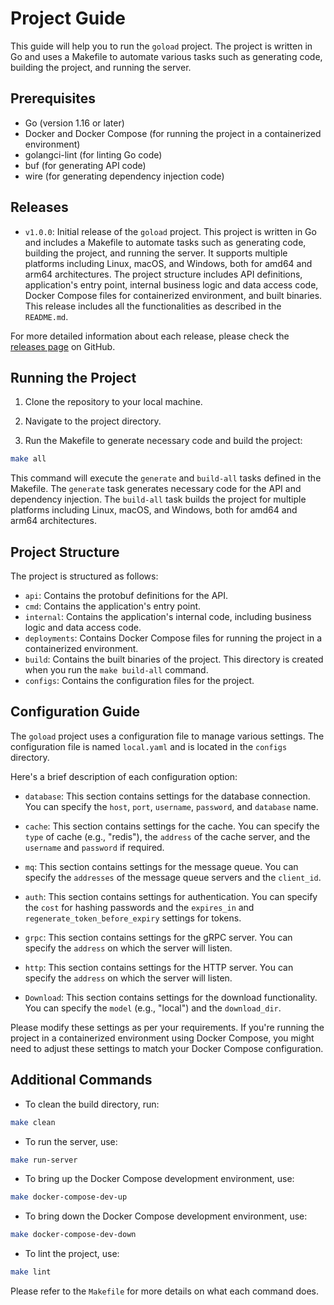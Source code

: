 # Project Guide

This guide will help you to run the `goload` project. The project is written in Go and uses a Makefile to automate various tasks such as generating code, building the project, and running the server.

## Prerequisites

- Go (version 1.16 or later)
- Docker and Docker Compose (for running the project in a containerized environment)
- golangci-lint (for linting Go code)
- buf (for generating API code)
- wire (for generating dependency injection code)

## Releases

- `v1.0.0`: Initial release of the `goload` project. This project is written in Go and includes a Makefile to automate tasks such as generating code, building the project, and running the server. It supports multiple platforms including Linux, macOS, and Windows, both for amd64 and arm64 architectures. The project structure includes API definitions, application's entry point, internal business logic and data access code, Docker Compose files for containerized environment, and built binaries. This release includes all the functionalities as described in the `README.md`.

For more detailed information about each release, please check the [releases page](https://github.com/diemvanlo/goload/releases) on GitHub.

## Running the Project

1. Clone the repository to your local machine.

2. Navigate to the project directory.

3. Run the Makefile to generate necessary code and build the project:

```bash
make all
```

This command will execute the `generate` and `build-all` tasks defined in the Makefile. The `generate` task generates necessary code for the API and dependency injection. The `build-all` task builds the project for multiple platforms including Linux, macOS, and Windows, both for amd64 and arm64 architectures.

## Project Structure

The project is structured as follows:

- `api`: Contains the protobuf definitions for the API.
- `cmd`: Contains the application's entry point.
- `internal`: Contains the application's internal code, including business logic and data access code.
- `deployments`: Contains Docker Compose files for running the project in a containerized environment.
- `build`: Contains the built binaries of the project. This directory is created when you run the `make build-all` command.
- `configs`: Contains the configuration files for the project.

## Configuration Guide

The `goload` project uses a configuration file to manage various settings. The configuration file is named `local.yaml` and is located in the `configs` directory.

Here's a brief description of each configuration option:

- `database`: This section contains settings for the database connection. You can specify the `host`, `port`, `username`, `password`, and `database` name.

- `cache`: This section contains settings for the cache. You can specify the `type` of cache (e.g., "redis"), the `address` of the cache server, and the `username` and `password` if required.

- `mq`: This section contains settings for the message queue. You can specify the `addresses` of the message queue servers and the `client_id`.

- `auth`: This section contains settings for authentication. You can specify the `cost` for hashing passwords and the `expires_in` and `regenerate_token_before_expiry` settings for tokens.

- `grpc`: This section contains settings for the gRPC server. You can specify the `address` on which the server will listen.

- `http`: This section contains settings for the HTTP server. You can specify the `address` on which the server will listen.

- `Download`: This section contains settings for the download functionality. You can specify the `model` (e.g., "local") and the `download_dir`.

Please modify these settings as per your requirements. If you're running the project in a containerized environment using Docker Compose, you might need to adjust these settings to match your Docker Compose configuration.

## Additional Commands

- To clean the build directory, run:

```bash
make clean
```

- To run the server, use:

```bash
make run-server
```

- To bring up the Docker Compose development environment, use:

```bash
make docker-compose-dev-up
```

- To bring down the Docker Compose development environment, use:

```bash
make docker-compose-dev-down
```

- To lint the project, use:

```bash
make lint
```

Please refer to the `Makefile` for more details on what each command does.